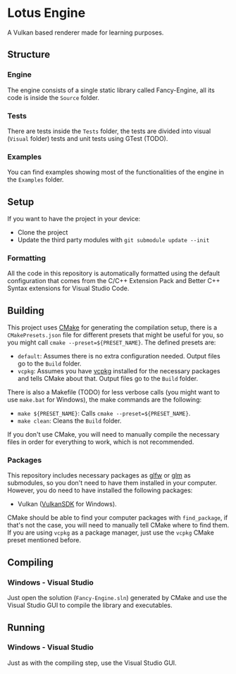 # Lotus Engine

A Vulkan based renderer made for learning purposes.



## Structure

### Engine

The engine consists of a single static library called Fancy-Engine, all its code is inside the ```Source``` folder. 

### Tests

There are tests inside the ```Tests``` folder, the tests are divided into visual (```Visual``` folder) tests and unit tests using GTest (TODO).

### Examples

You can find examples showing most of the functionalities of the engine in the ```Examples``` folder.


## Setup

If you want to have the project in your device:

- Clone the project
- Update the third party modules with ```git submodule update --init```

### Formatting

All the code in this repository is automatically formatted using the default configuration that comes from the C/C++ Extension Pack and Better C++ Syntax extensions for Visual Studio Code.


## Building

This project uses [CMake](https://cmake.org/) for generating the compilation setup, there is a ```CMakePresets.json``` file for different presets that might be useful for you, so you might call ```cmake --preset=${PRESET_NAME}```. The defined presets are:

- ```default```: Assumes there is no extra configuration needed. Output files go to the ```Build``` folder.
- ```vcpkg```: Assumes you have [vcpkg](https://github.com/microsoft/vcpkg) installed for the necessary packages and tells CMake about that. Output files go to the ```Build``` folder.

There is also a Makefile (TODO) for less verbose calls (you might want to use ```make.bat``` for Windows), the make commands are the following:

- ```make ${PRESET_NAME}```: Calls ```cmake --preset=${PRESET_NAME}```.
- ```make clean```: Cleans the ```Build``` folder.

If you don't use CMake, you will need to manually compile the necessary files in order for everything to work, which is not recommended. 

### Packages

This repository includes necessary packages as [glfw](https://github.com/glfw/glfw) or [glm](https://github.com/g-truc/glm) as submodules, so you don't need to have them installed in your computer. However, you do need to have installed the following packages:

- Vulkan ([VulkanSDK](https://vulkan.lunarg.com/) for Windows).

CMake should be able to find your computer packages with ```find_package```, if that's not the case, you will need to manually tell CMake where to find them. If you are using ```vcpkg``` as a package manager, just use the ```vcpkg``` CMake preset mentioned before.

## Compiling

### Windows - Visual Studio

Just open the solution (```Fancy-Engine.sln```) generated by CMake and use the Visual Studio GUI to compile the library and executables.


## Running

### Windows - Visual Studio

Just as with the compiling step, use the Visual Studio GUI.